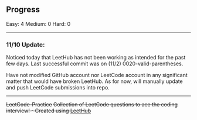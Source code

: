 ## Progress

Easy: 4
Medium: 0
Hard: 0

<hr />

### 11/10 Update:

Noticed today that LeetHub has not been working as intended for the past few days. Last successful commit was on (11/2) 0020-valid-parentheses.

Have not modified GitHub account nor LeetCode account in any significant matter that would have broken LeetHub. As for now, will manually update and push LeetCode submissions into repo.

<hr/>

~~LeetCode-Practice~~
~~Collection of LeetCode questions to ace the coding interview! - Created using [LeetHub](https://github.com/QasimWani/LeetHub)~~
